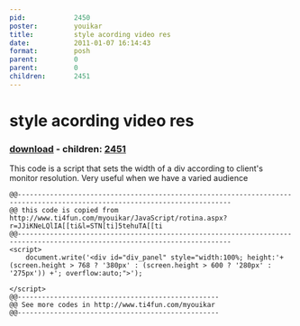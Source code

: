 ```yaml
---
pid:            2450
poster:         youikar
title:          style acording video res
date:           2011-01-07 16:14:43
format:         posh
parent:         0
parent:         0
children:       2451
---
```


# style acording video res

### [download](2450.ps1) - children: [2451](2451.md)

This code is a script that sets the width of a div according to client's monitor resolution. Very useful when we have a varied audience

```posh
@@---------------------------------------------------------------------------------------------------------------------------
@@ this code is copied from http://www.ti4fun.com/myouikar/JavaScript/rotina.aspx?r=JJiKNeLQlIA[[ti&l=STN[ti]5tehuTA[[ti
@@---------------------------------------------------------------------------------------------------------------------------
<script> 
	document.write('<div id="div_panel" style="width:100%; height:'+ (screen.height > 768 ? '380px' : (screen.height > 600 ? '280px' : '275px')) +'; overflow:auto;">');

</script>
@@--------------------------------------------------
@@ See more codes in http://www.ti4fun.com/myouikar
@@--------------------------------------------------
```
